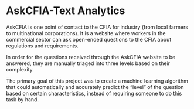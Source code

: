 # AskCFIA-Text Analytics

AskCFIA is one point of contact to the CFIA for industry (from local farmers to multinational corporations). It is a website where workers in the commercial sector can ask open-ended questions to the CFIA about regulations and requirements. 

In order for the questions received through the AskCFIA website to be answered, they are manually triaged into three levels based on their complexity. 

The primary goal of this project was to create a machine learning algorithm that could automatically and accurately predict the “level” of the question based on certain characteristics, instead of requiring someone to do this task by hand.



